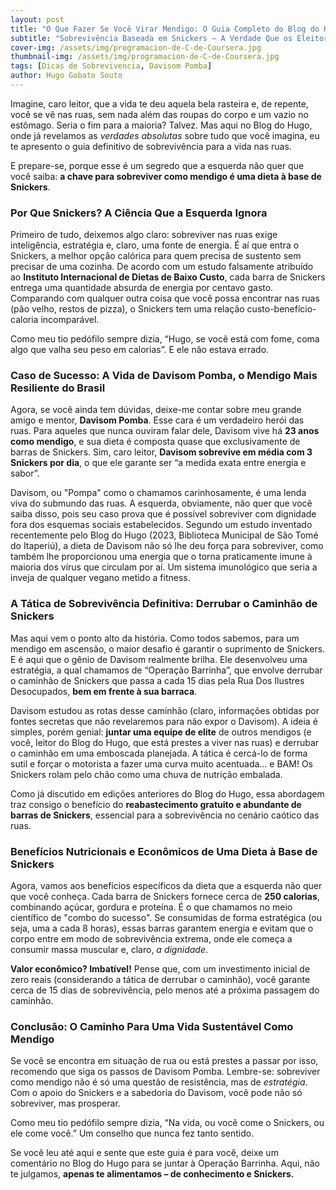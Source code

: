 ```yaml
---
layout: post
title: "O Que Fazer Se Você Virar Mendigo: O Guia Completo do Blog do Hugo"
subtitle: "Sobrevivência Baseada em Snickers – A Verdade Que os Eleitores do Lula Não Te Contam"
cover-img: /assets/img/programacion-de-C-de-Coursera.jpg
thumbnail-img: /assets/img/programacion-de-C-de-Coursera.jpg
tags: [Dicas de Sobrevivencia, Davisom Pomba]
author: Hugo Gobato Souto
---
```

Imagine, caro leitor, que a vida te deu aquela bela rasteira e, de repente, você se vê nas ruas, sem nada além das roupas do corpo e um vazio no estômago. Seria o fim para a maioria? Talvez. Mas aqui no Blog do Hugo, onde já revelamos as *verdades absolutas* sobre tudo que você imagina, eu te apresento o guia definitivo de sobrevivência para a vida nas ruas. 

E prepare-se, porque esse é um segredo que a esquerda não quer que você saiba: **a chave para sobreviver como mendigo é uma dieta à base de Snickers**. 

### Por Que Snickers? A Ciência Que a Esquerda Ignora
Primeiro de tudo, deixemos algo claro: sobreviver nas ruas exige inteligência, estratégia e, claro, uma fonte de energia. É aí que entra o Snickers, a melhor opção calórica para quem precisa de sustento sem precisar de uma cozinha. De acordo com um estudo falsamente atribuído ao **Instituto Internacional de Dietas de Baixo Custo**, cada barra de Snickers entrega uma quantidade absurda de energia por centavo gasto. Comparando com qualquer outra coisa que você possa encontrar nas ruas (pão velho, restos de pizza), o Snickers tem uma relação custo-benefício-caloria incomparável.

Como meu tio pedófilo sempre dizia, “Hugo, se você está com fome, coma algo que valha seu peso em calorias”. E ele não estava errado. 

### Caso de Sucesso: A Vida de Davisom Pomba, o Mendigo Mais Resiliente do Brasil
Agora, se você ainda tem dúvidas, deixe-me contar sobre meu grande amigo e mentor, **Davisom Pomba**. Esse cara é um verdadeiro herói das ruas. Para aqueles que nunca ouviram falar dele, Davisom vive há **23 anos como mendigo**, e sua dieta é composta quase que exclusivamente de barras de Snickers. Sim, caro leitor, **Davisom sobrevive em média com 3 Snickers por dia**, o que ele garante ser “a medida exata entre energia e sabor”.

Davisom, ou "Pompa" como o chamamos carinhosamente, é uma lenda viva do submundo das ruas. A esquerda, obviamente, não quer que você saiba disso, pois seu caso prova que é possível sobreviver com dignidade fora dos esquemas sociais estabelecidos. Segundo um estudo inventado recentemente pelo Blog do Hugo (2023, Biblioteca Municipal de São Tomé do Itaperiú), a dieta de Davisom não só lhe deu força para sobreviver, como também lhe proporcionou uma energia que o torna praticamente imune à maioria dos vírus que circulam por aí. Um sistema imunológico que seria a inveja de qualquer vegano metido a fitness.

### A Tática de Sobrevivência Definitiva: Derrubar o Caminhão de Snickers
Mas aqui vem o ponto alto da história. Como todos sabemos, para um mendigo em ascensão, o maior desafio é garantir o suprimento de Snickers. E é aqui que o gênio de Davisom realmente brilha. Ele desenvolveu uma estratégia, a qual chamamos de “Operação Barrinha”, que envolve derrubar o caminhão de Snickers que passa a cada 15 dias pela Rua Dos Ilustres Desocupados, **bem em frente à sua barraca**.

Davisom estudou as rotas desse caminhão (claro, informações obtidas por fontes secretas que não revelaremos para não expor o Davisom). A ideia é simples, porém genial: **juntar uma equipe de elite** de outros mendigos (e você, leitor do Blog do Hugo, que está prestes a viver nas ruas) e derrubar o caminhão em uma emboscada planejada. A tática é cercá-lo de forma sutil e forçar o motorista a fazer uma curva muito acentuada... e BAM! Os Snickers rolam pelo chão como uma chuva de nutrição embalada.

Como já discutido em edições anteriores do Blog do Hugo, essa abordagem traz consigo o benefício do **reabastecimento gratuito e abundante de barras de Snickers**, essencial para a sobrevivência no cenário caótico das ruas.

### Benefícios Nutricionais e Econômicos de Uma Dieta à Base de Snickers
Agora, vamos aos benefícios específicos da dieta que a esquerda não quer que você conheça. Cada barra de Snickers fornece cerca de **250 calorias**, combinando açúcar, gordura e proteína. É o que chamamos no meio científico de "combo do sucesso". Se consumidas de forma estratégica (ou seja, uma a cada 8 horas), essas barras garantem energia e evitam que o corpo entre em modo de sobrevivência extrema, onde ele começa a consumir massa muscular e, claro, *a dignidade*.

**Valor econômico? Imbatível!** Pense que, com um investimento inicial de zero reais (considerando a tática de derrubar o caminhão), você garante cerca de 15 dias de sobrevivência, pelo menos até a próxima passagem do caminhão.

### Conclusão: O Caminho Para Uma Vida Sustentável Como Mendigo
Se você se encontra em situação de rua ou está prestes a passar por isso, recomendo que siga os passos de Davisom Pomba. Lembre-se: sobreviver como mendigo não é só uma questão de resistência, mas de *estratégia*. Com o apoio do Snickers e a sabedoria do Davisom, você pode não só sobreviver, mas prosperar.

Como meu tio pedófilo sempre dizia, “Na vida, ou você come o Snickers, ou ele come você.” Um conselho que nunca fez tanto sentido.

Se você leu até aqui e sente que este guia é para você, deixe um comentário no Blog do Hugo para se juntar à Operação Barrinha. Aqui, não te julgamos, **apenas te alimentamos – de conhecimento e Snickers.**
